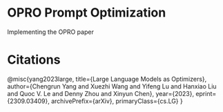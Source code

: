 # OPRO Prompt Optimization
Implementing the OPRO paper

# Citations
@misc{yang2023large,
      title={Large Language Models as Optimizers}, 
      author={Chengrun Yang and Xuezhi Wang and Yifeng Lu and Hanxiao Liu and Quoc V. Le and Denny Zhou and Xinyun Chen},
      year={2023},
      eprint={2309.03409},
      archivePrefix={arXiv},
      primaryClass={cs.LG}
}